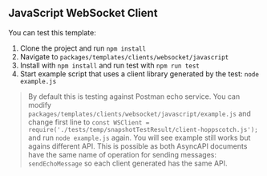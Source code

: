 ## JavaScript WebSocket Client

You can test this template:
1. Clone the project and run `npm install`
2. Navigate to `packages/templates/clients/websocket/javascript`
3. Install with `npm install` and run test with `npm run test`
4. Start example script that uses a client library generated by the test: `node example.js`

> By default this is testing against Postman echo service. You can modify `packages/templates/clients/websocket/javascript/example.js` and change first line to `const WSClient = require('./tests/temp/snapshotTestResult/client-hoppscotch.js');` and run `node example.js` again. You will see example still works but agains different API. This is possible as both AsyncAPI documents have the same name of operation for sending messages: `sendEchoMessage` so each client generated has the same API.